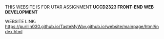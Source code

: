 THIS WEBSITE IS FOR UTAR ASSIGNMENT **UCCD2323	FRONT-END WEB DEVELOPMENT**

WEBSITE LINK: https://purilin030.github.io/TasteMyWay.github.io/website/mainpage/html/index.html
